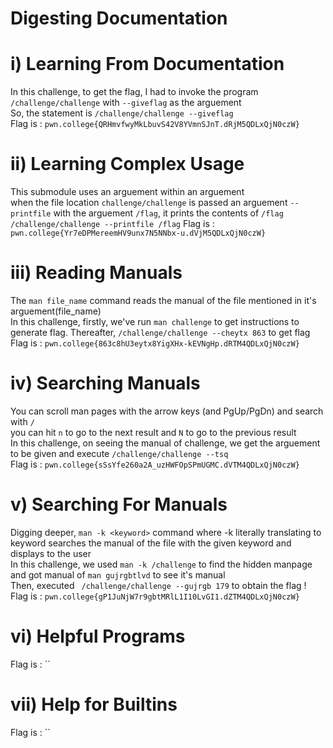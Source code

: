 # Digesting Documentation

# i) Learning From Documentation
In this challenge, to get the flag, I had to invoke the program `/challenge/challenge` with `--giveflag` as the arguement<br>
So, the statement is `/challenge/challenge --giveflag`<br>
Flag is : `pwn.college{QRHmvfwyMkLbuvS42V8YVmnSJnT.dRjM5QDLxQjN0czW}`

# ii) Learning Complex Usage
This submodule uses an arguement within an arguement <br>
when the file location `challenge/challenge` is passed an arguement `--printfile` with the arguement `/flag`, it prints the contents of `/flag` <br>
`/challenge/challenge --printfile /flag`
Flag is : `pwn.college{Yr7eDPMereemHV9unx7N5NNbx-u.dVjM5QDLxQjN0czW}`

# iii) Reading Manuals
The `man file_name` command reads the manual of the file mentioned in it's arguement(file_name) <br>
In this challenge, firstly, we've run `man challenge` to get instructions to generate flag. Thereafter, 
`/challenge/challenge --cheytx 863` to get flag <br>
Flag is : `pwn.college{863c8hU3eytx8YigXHx-kEVNgHp.dRTM4QDLxQjN0czW}`

# iv) Searching Manuals
You can scroll man pages with the arrow keys (and PgUp/PgDn) and search with `/` <br>
you can hit `n` to go to the next result and `N` to go to the previous result <br>
In this challenge, on seeing the manual of challenge, we get the arguement to be given and execute 
`/challenge/challenge --tsq` <br>
Flag is : `pwn.college{sSsYfe260a2A_uzHWFOpSPmUGMC.dVTM4QDLxQjN0czW}`

# v) Searching For Manuals
Digging deeper, `man -k <keyword>` command where -k literally translating to keyword searches the manual of the file with the given keyword and displays to the user <br>
In this challenge, we used `man -k /challenge` to find the hidden manpage and got manual of `man gujrgbtlvd` to see it's manual <br>
Then, executed ` /challenge/challenge --gujrgb 179` to obtain the flag ! <br>
Flag is : `pwn.college{gP1JuNjW7r9gbtMRlL1I10LvGI1.dZTM4QDLxQjN0czW}`

# vi) Helpful Programs
Flag is : ``

# vii) Help for Builtins
Flag is : ``

